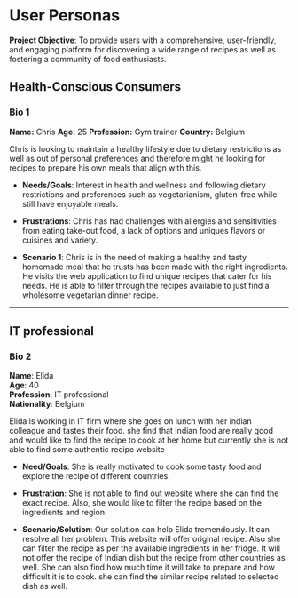 # User Personas

<!-- some introduction -->

**Project Objective**: To provide users with a comprehensive, user-friendly, and engaging platform for discovering  a wide range of recipes as well as fostering a community of food enthusiasts.  

<!--Persona 1-->

## Health-Conscious Consumers

### Bio 1

**Name:** Chris
**Age:** 25
**Profession:** Gym trainer
**Country:** Belgium

Chris is looking to maintain a healthy lifestyle due to dietary restrictions as well as out of personal preferences and therefore might he looking for recipes to prepare his own meals that align with this.  

- **Needs/Goals**: Interest in health and wellness and following dietary restrictions and preferences such as vegetarianism, gluten-free while still have enjoyable meals.

- **Frustrations**: Chris has had challenges with allergies and sensitivities from eating take-out food, a lack of options and uniques flavors or cuisines and variety.  

- **Scenario 1**: Chris is in the need of making a healthy and tasty homemade meal that he trusts has been made with the right ingredients. He visits the web application to find unique recipes that cater for his needs. He is able to filter through the recipes available to just find a wholesome vegetarian dinner recipe.  

---
<!--Persona 2-->

## IT professional

### Bio 2

**Name**: Elida \
**Age**: 40 \
**Profession**: IT professional \
**Nationality**: Belgium

Elida is working in IT firm where she goes on lunch with her indian colleague and tastes their food. she find that Indian food are really good and would like to find the recipe to cook at her home but currently she is not able to find some authentic recipe website

- **Need/Goals**: She is really motivated to cook some tasty food and explore the recipe of different countries.

- **Frustration**: She is not able to find out website where she can find the exact recipe. Also, she would like to filter the recipe based on the ingredients and region.

- **Scenario/Solution**: Our solution can help Elida tremendously. It can resolve all her problem. This website will offer original recipe. Also she can filter the recipe as per the available ingredients in her fridge. It will not offer the recipe of Indian dish but the recipe from other countries as well. She can also find how much time it will take to prepare and how difficult it is to cook. she can find the similar recipe related to selected dish as well.
